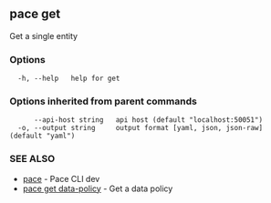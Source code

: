 ## pace get

Get a single entity

### Options

```
  -h, --help   help for get
```

### Options inherited from parent commands

```
      --api-host string   api host (default "localhost:50051")
  -o, --output string     output format [yaml, json, json-raw] (default "yaml")
```

### SEE ALSO

* [pace](pace.md)	 - Pace CLI dev
* [pace get data-policy](pace_get_data-policy.md)	 - Get a data policy


